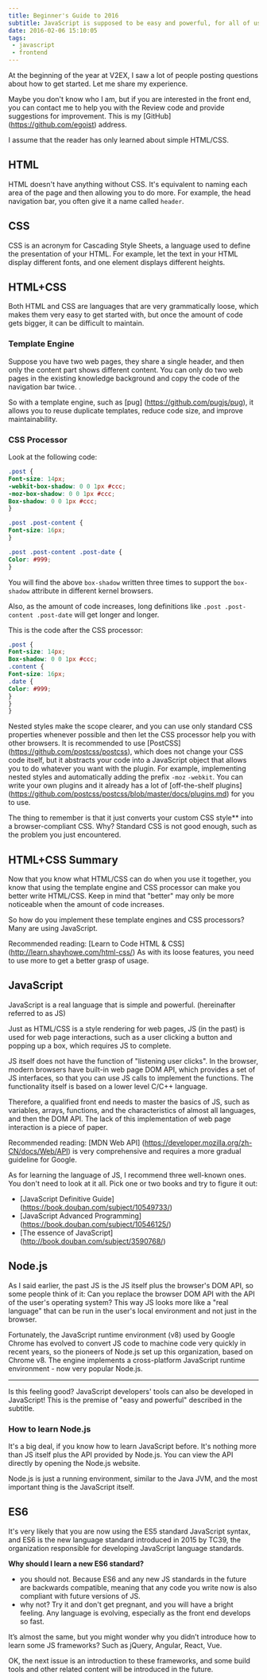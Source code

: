 ```yaml
---
title: Beginner's Guide to 2016
subtitle: JavaScript is supposed to be easy and powerful, for all of us.
date: 2016-02-06 15:10:05
tags:
 - javascript
 - frontend
---
```


At the beginning of the year at V2EX, I saw a lot of people posting questions about how to get started. Let me share my experience.

Maybe you don't know who I am, but if you are interested in the front end, you can contact me to help you with the Review code and provide suggestions for improvement. This is my [GitHub] (https://github.com/egoist) address.

I assume that the reader has only learned about simple HTML/CSS.

## <span>HTML</span>

HTML doesn't have anything without CSS. It's equivalent to naming each area of ​​the page and then allowing you to do more. For example, the head navigation bar, you often give it a name called `header`.

## <span>CSS</span>

CSS is an acronym for Cascading Style Sheets, a language used to define the presentation of your HTML. For example, let the text in your HTML display different fonts, and one element displays different heights.

## <span>HTML+CSS</span>

Both HTML and CSS are languages ​​that are very grammatically loose, which makes them very easy to get started with, but once the amount of code gets bigger, it can be difficult to maintain.

### Template Engine

Suppose you have two web pages, they share a single header, and then only the content part shows different content. You can only do two web pages in the existing knowledge background and copy the code of the navigation bar twice. .

So with a template engine, such as [pug] (https://github.com/pugjs/pug), it allows you to reuse duplicate templates, reduce code size, and improve maintainability.

### CSS Processor

Look at the following code:

```css
.post {
Font-size: 14px;
-webkit-box-shadow: 0 0 1px #ccc;
-moz-box-shadow: 0 0 1px #ccc;
Box-shadow: 0 0 1px #ccc;
}

.post .post-content {
Font-size: 16px;
}

.post .post-content .post-date {
Color: #999;
}
```

You will find the above `box-shadow` written three times to support the `box-shadow` attribute in different kernel browsers.

Also, as the amount of code increases, long definitions like `.post .post-content .post-date` will get longer and longer.

This is the code after the CSS processor:

```css
.post {
Font-size: 14px;
Box-shadow: 0 0 1px #ccc;
.content {
Font-size: 16px;
.date {
Color: #999;
}
}
}
```

Nested styles make the scope clearer, and you can use only standard CSS properties whenever possible and then let the CSS processor help you with other browsers. It is recommended to use [PostCSS] (https://github.com/postcss/postcss), which does not change your CSS code itself, but it abstracts your code into a JavaScript object that allows you to do whatever you want with the plugin. For example, implementing nested styles and automatically adding the prefix `-moz` `-webkit`. You can write your own plugins and it already has a lot of [off-the-shelf plugins] (https://github.com/postcss/postcss/blob/master/docs/plugins.md) for you to use.

The thing to remember is that it just converts your custom CSS style** into a browser-compliant CSS. Why? Standard CSS is not good enough, such as the problem you just encountered.

## <span>HTML+CSS Summary</span>

Now that you know what HTML/CSS can do when you use it together, you know that using the template engine and CSS processor can make you better write HTML/CSS. Keep in mind that "better" may only be more noticeable when the amount of code increases.

So how do you implement these template engines and CSS processors? Many are using JavaScript.

Recommended reading: [Learn to Code HTML & CSS] (http://learn.shayhowe.com/html-css/) As with its loose features, you need to use more to get a better grasp of usage.

## <span>JavaScript</span>

JavaScript is a real language that is simple and powerful. (hereinafter referred to as JS)

Just as HTML/CSS is a style rendering for web pages, JS (in the past) is used for web page interactions, such as a user clicking a button and popping up a box, which requires JS to complete.

JS itself does not have the function of "listening user clicks". In the browser, modern browsers have built-in web page DOM API, which provides a set of JS interfaces, so that you can use JS calls to implement the functions. The functionality itself is based on a lower level C/C++ language.

Therefore, a qualified front end needs to master the basics of JS, such as variables, arrays, functions, and the characteristics of almost all languages, and then the DOM API. The lack of this implementation of web page interaction is a piece of paper.

Recommended reading: [MDN Web API] (https://developer.mozilla.org/zh-CN/docs/Web/API) is very comprehensive and requires a more gradual guideline for Google.

As for learning the language of JS, I recommend three well-known ones. You don't need to look at it all. Pick one or two books and try to figure it out:

- [JavaScript Definitive Guide] (https://book.douban.com/subject/10549733/)
- [JavaScript Advanced Programming] (https://book.douban.com/subject/10546125/)
- [The essence of JavaScript] (http://book.douban.com/subject/3590768/)


## <span>Node.js</span>

As I said earlier, the past JS is the JS itself plus the browser's DOM API, so some people think of it: Can you replace the browser DOM API with the API of the user's operating system? This way JS looks more like a "real language" that can be run in the user's local environment and not just in the browser.

Fortunately, the JavaScript runtime environment (v8) used by Google Chrome has evolved to convert JS code to machine code very quickly in recent years, so the pioneers of Node.js set up this organization, based on Chrome v8. The engine implements a cross-platform JavaScript runtime environment - now very popular Node.js.

---

Is this feeling good? JavaScript developers' tools can also be developed in JavaScript! This is the premise of "easy and powerful" described in the subtitle.

### How to learn Node.js

It's a big deal, if you know how to learn JavaScript before. It's nothing more than JS itself plus the API provided by Node.js. You can view the API directly by opening the Node.js website.

Node.js is just a running environment, similar to the Java JVM, and the most important thing is the JavaScript itself.

## <span>ES6</span>

It's very likely that you are now using the ES5 standard JavaScript syntax, and ES6 is the new language standard introduced in 2015 by TC39, the organization responsible for developing JavaScript language standards.

**Why should I learn a new ES6 standard?**

- you should not. Because ES6 and any new JS standards in the future are backwards compatible, meaning that any code you write now is also compliant with future versions of JS.
- why not? Try it and don't get pregnant, and you will have a bright feeling. Any language is evolving, especially as the front end develops so fast.

It’s almost the same, but you might wonder why you didn’t introduce how to learn some JS frameworks? Such as jQuery, Angular, React, Vue.

OK, the next issue is an introduction to these frameworks, and some build tools and other related content will be introduced in the future.
